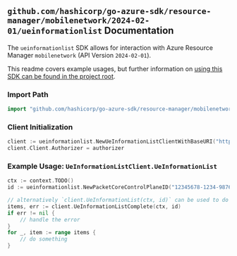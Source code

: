 
## `github.com/hashicorp/go-azure-sdk/resource-manager/mobilenetwork/2024-02-01/ueinformationlist` Documentation

The `ueinformationlist` SDK allows for interaction with Azure Resource Manager `mobilenetwork` (API Version `2024-02-01`).

This readme covers example usages, but further information on [using this SDK can be found in the project root](https://github.com/hashicorp/go-azure-sdk/tree/main/docs).

### Import Path

```go
import "github.com/hashicorp/go-azure-sdk/resource-manager/mobilenetwork/2024-02-01/ueinformationlist"
```


### Client Initialization

```go
client := ueinformationlist.NewUeInformationListClientWithBaseURI("https://management.azure.com")
client.Client.Authorizer = authorizer
```


### Example Usage: `UeInformationListClient.UeInformationList`

```go
ctx := context.TODO()
id := ueinformationlist.NewPacketCoreControlPlaneID("12345678-1234-9876-4563-123456789012", "example-resource-group", "packetCoreControlPlaneValue")

// alternatively `client.UeInformationList(ctx, id)` can be used to do batched pagination
items, err := client.UeInformationListComplete(ctx, id)
if err != nil {
	// handle the error
}
for _, item := range items {
	// do something
}
```
